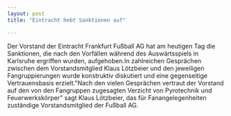 ```yaml
---
layout: post
title: "Eintracht hebt Sanktionen auf"

---
```


Der Vorstand der Eintracht Frankfurt Fußball AG hat am heutigen Tag die Sanktionen, die nach den Vorfällen während des Auswärtsspiels in Karlsruhe ergriffen wurden, aufgehoben.In zahlreichen Gesprächen zwischen dem Vorstandsmitglied Klaus Lötzbeier und den jeweiligen Fangruppierungen wurde konstruktiv diskutiert und eine gegenseitige Vertrauensbasis erzielt."Nach den vielen Gesprächen vertraut der Vorstand auf den von den Fangruppen zugesagten Verzicht von Pyrotechnik und Feuerwerkskörper" sagt Klaus Lötzbeier, das für Fanangelegenheiten zuständige Vorstandsmitglied der Fußball AG.


